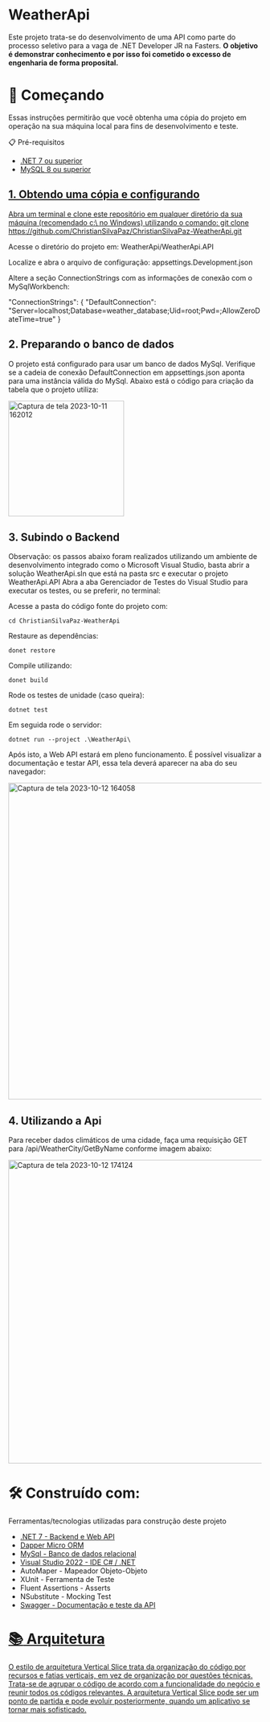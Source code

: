 # WeatherApi

Este projeto trata-se do desenvolvimento de uma API como parte do processo seletivo para a vaga de .NET Developer JR na Fasters.
<b>O objetivo é demonstrar conhecimento e por isso foi cometido o excesso de engenharia de forma proposital.</b>

# :rocket: Começando

Essas instruções permitirão que você obtenha uma cópia do projeto em operação na sua máquina local para fins de desenvolvimento e teste.

:clipboard: Pré-requisitos

<ul>
  <li> <a href="https://dotnet.microsoft.com/pt-br/download/dotnet/7.0"> .NET 7 ou superior </li>
  <li> <a href="https://dev.mysql.com/downloads/installer/"> MySQL 8 ou superior </li>
</ul>

## 1. Obtendo uma cópia e configurando
Abra um terminal e clone este repositório em qualquer diretório da sua máquina (recomendado c:\ no Windows) utilizando o comando: git clone https://github.com/ChristianSilvaPaz/ChristianSilvaPaz-WeatherApi.git

Acesse o diretório do projeto em: WeatherApi/WeatherApi.API

Localize e abra o arquivo de configuração: appsettings.Development.json

Altere a seção ConnectionStrings com as informações de conexão com o MySqlWorkbench:

"ConnectionStrings": {
"DefaultConnection": "Server=localhost;Database=weather_database;Uid=root;Pwd=;AllowZeroDateTime=true"
}

## 2. Preparando o banco de dados
O projeto está configurado para usar um banco de dados MySql. Verifique se a cadeia de conexão DefaultConnection em appsettings.json aponta para uma instância válida do MySql.
Abaixo está o código para criação da tabela que o projeto utiliza:

<img width="230" alt="Captura de tela 2023-10-11 162012" src="https://github.com/ChristianSilvaPaz/ChristiaSilvaPaz-WeatherApi/assets/62564760/7e3fd2db-fb50-4b6c-b16c-adfe7d0a9ac3">

## 3. Subindo o Backend
Observação: os passos abaixo foram realizados utilizando um ambiente de desenvolvimento integrado como o Microsoft Visual Studio, basta abrir a solução WeatherApi.sln que está na pasta src e executar o projeto WeatherApi.API
Abra a aba Gerenciador de Testes do Visual Studio para executar os testes, ou se preferir, no terminal: 

Acesse a pasta do código fonte do projeto com:
```
cd ChristianSilvaPaz-WeatherApi
```
Restaure as dependências:
```
donet restore
```
Compile utilizando:
```
donet build
```
Rode os testes de unidade (caso queira):
```
dotnet test
```
Em seguida rode o servidor:
```
dotnet run --project .\WeatherApi\
```
Após isto, a Web API estará em pleno funcionamento. É possível visualizar a documentação e testar API, essa tela deverá aparecer na aba do seu navegador:
 
<img width="630" alt="Captura de tela 2023-10-12 164058" src="https://github.com/ChristianSilvaPaz/ChristiaSilvaPaz-WeatherApi/assets/62564760/7d7f53f1-2f53-40d2-b059-467839662a3a">

## 4. Utilizando a Api
Para receber dados climáticos de uma cidade, faça uma requisição GET para /api/WeatherCity/GetByName conforme imagem abaixo:

<img width="604" alt="Captura de tela 2023-10-12 174124" src="https://github.com/ChristianSilvaPaz/ChristiaSilvaPaz-WeatherApi/assets/62564760/65bfbcf0-ba63-4adc-93f5-50472cc82a6b">


# :hammer_and_wrench: Construído com:
Ferramentas/tecnologias utilizadas para construção deste projeto

  <ul>
    <li> <a href="https://dotnet.microsoft.com/pt-br/download/dotnet/7.0">.NET 7 - Backend e Web API</li>
    <li> <a href="https://github.com/DapperLib/Dapper">Dapper Micro ORM </li>
    <li> <a href="https://dev.mysql.com/downloads/installer/">MySql - Banco de dados relacional</li>
    <li> <a href="https://visualstudio.microsoft.com/pt-br/vs/"> Visual Studio 2022 - IDE C# / .NET</li>
    <li> <a href="https://automapper.org/"></a>AutoMaper - Mapeador Objeto-Objeto</li>
    <li> <a href="https://xunit.net/"></a>XUnit - Ferramenta de Teste</li>
    <li> <a href="https://fluentassertions.com/"></a>Fluent Assertions - Asserts</li>
    <li> <a href="https://nsubstitute.github.io/"></a>NSubstitute - Mocking Test</li>
    <li> <a href="https://swagger.io/"> Swagger - Documentação e teste da API</li>
  </ul>

# :books: Arquitetura
O estilo de arquitetura Vertical Slice trata da organização do código por recursos e fatias verticais, em vez de organização por questões técnicas. Trata-se de agrupar o código de acordo com a funcionalidade do negócio e reunir todos os códigos relevantes. A arquitetura Vertical Slice pode ser um ponto de partida e pode evoluir posteriormente, quando um aplicativo se tornar mais sofisticado.




